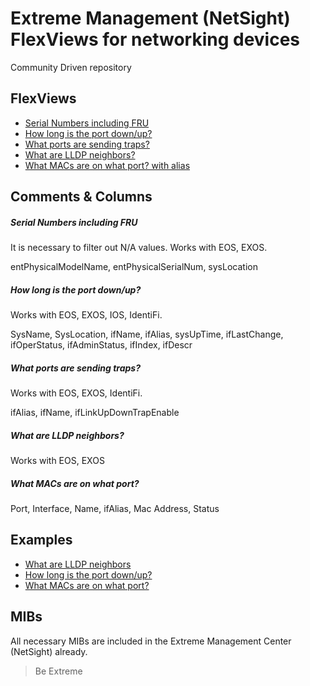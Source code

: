 # Extreme Management (NetSight) FlexViews for networking devices

Community Driven repository


## FlexViews
* [Serial Numbers including FRU](tpl/Device_serial_number.tpl?raw=true)
* [How long is the port down/up?](tpl/Port_Status_Time_with_alias.tpl?raw=true)
* [What ports are sending traps?](tpl/Port-Trap-SNMP-config.tpl?raw=true)
* [What are LLDP neighbors?](tpl/LLDP_Remote_Systems--with-local-Switchport.tpl?raw=true)
* [What MACs are on what port? with alias](tpl/Learned_MAC_Addresses_with_alias.tpl)

## Comments & Columns
##### Serial Numbers including FRU
It is necessary to filter out N/A values. Works with EOS, EXOS.

entPhysicalModelName, entPhysicalSerialNum, sysLocation

##### How long is the port down/up?
Works with EOS, EXOS, IOS, IdentiFi.

SysName, SysLocation, ifName, ifAlias, sysUpTime, ifLastChange, ifOperStatus, ifAdminStatus, ifIndex, ifDescr

##### What ports are sending traps?
Works with EOS, EXOS, IdentiFi.

ifAlias, ifName, ifLinkUpDownTrapEnable

##### What are LLDP neighbors?
Works with EOS, EXOS

##### What MACs are on what port?

Port, Interface, Name, ifAlias, Mac Address, Status

## Examples
* [What are LLDP neighbors](sample/LLDP.png)
* [How long is the port down/up?](sample/PortStatusTimeAlias.png)
* [What MACs are on what port?](sample/Learned_MAC_with_alias.png)

## MIBs
All necessary MIBs are included in the Extreme Management Center (NetSight) already.

>Be Extreme